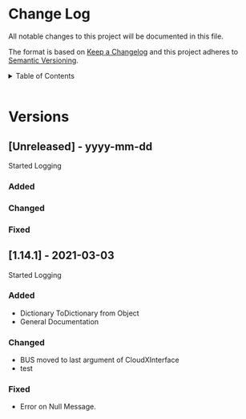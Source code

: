 <!-- markdownlint-disable MD033 -->
<!-- markdownlint-disable MD041 -->
<!-- markdownlint-disable MD024 -->
# Change Log

All notable changes to this project will be documented in this file.

The format is based on [Keep a Changelog](http://keepachangelog.com/)
and this project adheres to [Semantic Versioning](http://semver.org/).

<details>
<summary>Table of Contents</summary>

- [Change Log](#change-log)
- [Versions](#versions)
  - [[Unreleased] - yyyy-mm-dd](#unreleased---yyyy-mm-dd)
    - [Added](#added)
    - [Changed](#changed)
    - [Fixed](#fixed)
  - [[1.14.1] - 2021-03-03](#1141---2021-03-03)
    - [Added](#added-1)
    - [Changed](#changed-1)
    - [Fixed](#fixed-1)

</details>
<br>

# Versions

## [Unreleased] - yyyy-mm-dd

Started Logging

### Added

### Changed

### Fixed

## [1.14.1] - 2021-03-03

Started Logging

### Added

- Dictionary ToDictionary from Object
- General Documentation

### Changed

- BUS moved to last argument of CloudXInterface
- test

### Fixed

- Error on Null Message.
